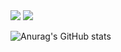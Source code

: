<div class ='badge'>
  <img src='https://img.shields.io/badge/-C++-000000?logo=c%2B%2B&style=flat'>
  <img src='https://img.shields.io/badge/-C-000000?logo=c%2B%2B&style=flat'>
  
</div>


![Anurag's GitHub stats](https://github-readme-stats.vercel.app/api?username=moonjs1011&show_icons=true&theme=radical)
<!--
**moonjs1011/moonjs1011** is a ✨ _special_ ✨ repository because its `README.md` (this file) appears on your GitHub profile.

Here are some ideas to get you started:

- 🔭 I’m currently working on ...
- 🌱 I’m currently learning ...
- 👯 I’m looking to collaborate on ...
- 🤔 I’m looking for help with ...
- 💬 Ask me about ...
- 📫 How to reach me: ...
- 😄 Pronouns: ...
- ⚡ Fun fact: ...
-->


